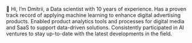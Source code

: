 👋 Hi, I’m Dmitrii, a Data scientist with 10 years of experience. Has a proven track record of applying machine learning to enhance digital advertising products. Enabled product analytics tools and processes for digital media and SaaS to support data-driven solutions. Consistently participated in AI ventures to stay up-to-date with the latest developments in the field.

